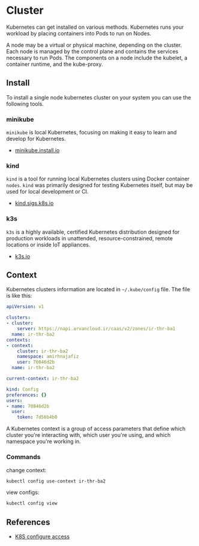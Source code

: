 # Cluster

Kubernetes can get installed on various methods. Kubernetes runs your workload by placing containers into Pods to run on Nodes.

A node may be a virtual or physical machine, depending on the cluster. Each node is managed by the control plane and contains the services necessary to run Pods. The components on a node include the kubelet, a container runtime, and the kube-proxy.

## Install

To install a single node kubernetes cluster on your system you can use the following tools.

### minikube

```minikube``` is local Kubernetes, focusing on making it easy to learn and develop for Kubernetes.

- [minikube.install.io](https://minikube.sigs.k8s.io/docs/start/)

### kind

```kind``` is a tool for running local Kubernetes clusters using Docker container ```nodes```.
```kind``` was primarily designed for testing Kubernetes itself, but may be used for local development or CI.

- [kind.sigs.k8s.io](https://kind.sigs.k8s.io/)

### k3s

```k3s``` is a highly available, certified Kubernetes distribution designed for production workloads in unattended, 
resource-constrained, remote locations or inside IoT appliances.

- [k3s.io](https://k3s.io/)

## Context

Kubernetes clusters information are located in ```~/.kube/config``` file. The file is like this:

```yaml
apiVersion: v1

clusters:
- cluster:
    server: https://napi.arvancloud.ir/caas/v2/zones/ir-thr-ba1
  name: ir-thr-ba2
contexts:
- context:
    cluster: ir-thr-ba2
    namespace: amirhnajafiz
    user: 70846d2b
  name: ir-thr-ba2

current-context: ir-thr-ba2

kind: Config
preferences: {}
users:
- name: 70846d2b
  user:
    token: 7d56b4b0
```

A Kubernetes context is a group of access parameters that define which cluster you're interacting with, which user you're using, and which namespace you're working in.

### Commands

change context:

```sh
kubectl config use-context ir-thr-ba2
```

view configs:

```sh
kubectl config view
```

## References

- [K8S configure access](https://kubernetes.io/docs/tasks/access-application-cluster/configure-access-multiple-clusters/)
